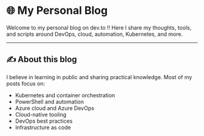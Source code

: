 # 🌐 My Personal Blog

Welcome to my personal blog on dev.to !!
Here I share my thoughts, tools, and scripts around DevOps, cloud, automation, Kubernetes, and more.

---

## ✍️ About this blog

I believe in learning in public and sharing practical knowledge. Most of my posts focus on:

- Kubernetes and container orchestration
- PowerShell and automation
- Azure cloud and Azure DevOps
- Cloud-native tooling
- DevOps best practices
- Infrastructure as code